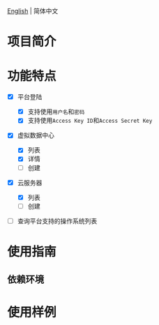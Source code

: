 [English](./README.md) | 简体中文

# 项目简介

# 功能特点

- [x] 平台登陆
  - [x] 支持使用`用户名`和`密码`
  - [x] 支持使用`Access Key ID`和`Access Secret Key`
- [x] 虚拟数据中心
  - [x] 列表
  - [x] 详情
  - [ ] 创建
- [x] 云服务器
  - [x] 列表
  - [ ] 创建
- [ ] 查询平台支持的操作系统列表


# 使用指南

## 依赖环境

# 使用样例